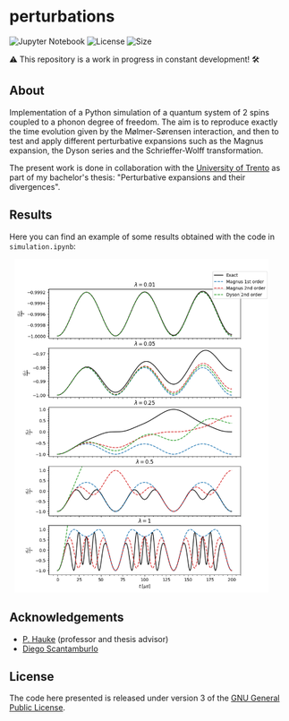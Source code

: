 # perturbations


![Jupyter Notebook](https://img.shields.io/badge/jupyter-%23FA0F00.svg?style=for-the-badge&logo=jupyter&logoColor=white)
![License](https://img.shields.io/github/license/diegoscantam/ions_phonons)
![Size](https://img.shields.io/github/repo-size/diegoscantam/ions_phonons)

:warning: This repository is a work in progress in constant development! :hammer_and_wrench:

## About
Implementation of a Python simulation of a quantum system of 2 spins coupled to a phonon degree of freedom. The aim is to reproduce exactly the time evolution given by the Mølmer-Sørensen interaction, and then to test and apply different perturbative expansions such as the Magnus expansion, the Dyson series and the Schrieffer-Wolff transformation.

The present work is done in collaboration with the [University of Trento](https://www.unitn.it/en) as part of my bachelor's thesis: "Perturbative expansions and their divergences".

## Results
Here you can find an example of some results obtained with the code in `simulation.ipynb`:

<p align="center">
    <img width=90% src="demo_plots/comparison.png"> 
&nbsp; &nbsp; &nbsp; &nbsp;
</p>

## Acknowledgements
- [P. Hauke](https://hauke-group.physics.unitn.it/authors/hauke/) (professor and thesis advisor)
- [Diego Scantamburlo](https://github.com/diegoscantam)

## License
The code here presented is released under version 3 of the [GNU General Public License](https://www.gnu.org/licenses/gpl-3.0.html).
